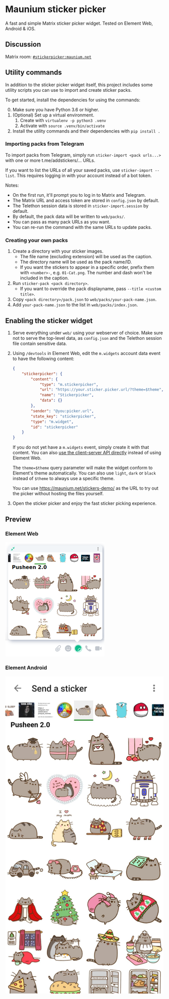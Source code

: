 # Maunium sticker picker
A fast and simple Matrix sticker picker widget. Tested on Element Web, Android & iOS.

## Discussion
Matrix room: [`#stickerpicker:maunium.net`](https://matrix.to/#/#stickerpicker:maunium.net)

## Utility commands
In addition to the sticker picker widget itself, this project includes some
utility scripts you can use to import and create sticker packs.

To get started, install the dependencies for using the commands:

0. Make sure you have Python 3.6 or higher.
1. (Optional) Set up a virtual environment.
   1. Create with `virtualenv -p python3 .venv`
   2. Activate with `source .venv/bin/activate`
2. Install the utility commands and their dependencies with `pip install .`

### Importing packs from Telegram
To import packs from Telegram, simply run `sticker-import <pack urls...>` with
one or more t.me/addstickers/... URLs.

If you want to list the URLs of all your saved packs, use `sticker-import --list`.
This requires logging in with your account instead of a bot token.

Notes:

* On the first run, it'll prompt you to log in to Matrix and Telegram.
 * The Matrix URL and access token are stored in `config.json` by default.
 * The Telethon session data is stored in `sticker-import.session` by default.
* By default, the pack data will be written to `web/packs/`.
* You can pass as many pack URLs as you want.
* You can re-run the command with the same URLs to update packs.

### Creating your own packs
1. Create a directory with your sticker images.
   * The file name (excluding extension) will be used as the caption.
   * The directory name will be used as the pack name/ID.
   * If you want the stickers to appear in a specific order, prefix them with `<number>-`,
     e.g. `01-Cat.png`. The number and dash won't be included in the caption.
2. Run `sticker-pack <pack directory>`.
   * If you want to override the pack displayname, pass `--title <custom title>`.
3. Copy `<pack directory>/pack.json` to `web/packs/your-pack-name.json`.
4. Add `your-pack-name.json` to the list in `web/packs/index.json`.

## Enabling the sticker widget
1. Serve everything under `web/` using your webserver of choice. Make sure not to serve the
   top-level data, as `config.json` and the Telethon session file contain sensitive data.
2. Using `/devtools` in Element Web, edit the `m.widgets` account data event to have the following content:

   ```json
   {
       "stickerpicker": {
           "content": {
               "type": "m.stickerpicker",
               "url": "https://your.sticker.picker.url/?theme=$theme",
               "name": "Stickerpicker",
               "data": {}
           },
           "sender": "@you:picker.url",
           "state_key": "stickerpicker",
           "type": "m.widget",
           "id": "stickerpicker"
       }
   }
   ```

    If you do not yet have a `m.widgets` event, simply create it with that content.
    You can also [use the client-server API directly][1] instead of using Element Web.

    The `theme=$theme` query parameter will make the widget conform to Element's theme automatically.
    You can also use `light`, `dark` or `black` instead of `$theme` to always use a specific theme.

    You can use https://maunium.net/stickers-demo/ as the URL to try out the picker
    without hosting the files yourself.
3. Open the sticker picker and enjoy the fast sticker picking experience.

[1]: https://matrix.org/docs/spec/client_server/latest#put-matrix-client-r0-user-userid-account-data-type

## Preview
### Element Web
![Element Web](preview-element-web.png)

### Element Android
![Element Android](preview-element-android.png)
